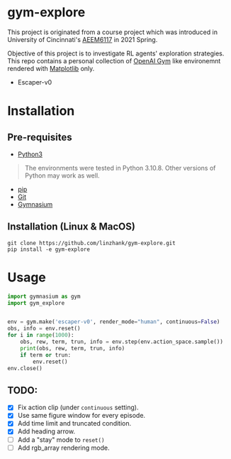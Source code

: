 # gym-explore

This project is originated from a course project which was introduced in
University of Cincinnati's
[AEEM6117](https://www.coursicle.com/uc/courses/AEEM/6117/) in 2021 Spring.

Objective of this project is to investigate RL agents' exploration strategies.
This repo contains a personal collection of 
[OpenAI Gym](https://github.com/openai/gym) like environemnt rendered with 
[Matplotlib](https://matplotlib.org/) only.

- Escaper-v0

# Installation

## Pre-requisites

- [Python3](https://www.python.org/)

> The environments were tested in Python 3.10.8. Other versions of Python may work as well.

- [pip](https://pypi.org/project/pip/)
- [Git](https://git-scm.com/)
- [Gymnasium](https://github.com/Farama-Foundation/Gymnasium)

## Installation (Linux & MacOS)

```shell
git clone https://github.com/linzhank/gym-explore.git
pip install -e gym-explore
```

# Usage

```python
import gymnasium as gym
import gym_explore


env = gym.make('escaper-v0', render_mode="human", continuous=False)
obs, info = env.reset()
for i in range(1000):
    obs, rew, term, trun, info = env.step(env.action_space.sample())
    print(obs, rew, term, trun, info)
    if term or trun:
        env.reset()
env.close()
```

## TODO:
- [x] Fix action clip (under `continuous` setting).
- [x] Use same figure window for every episode.
- [x] Add time limit and truncated condition.
- [x] Add heading arrow.
- [ ] Add a "stay" mode to `reset()`
- [ ] Add rgb_array rendering mode.
